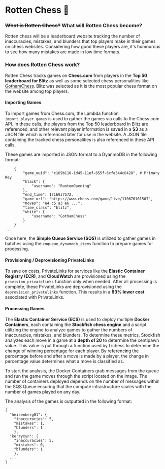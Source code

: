 # Rotten Chess 🤢
### ~~What is Rotten Chess?~~ What will Rotten Chess become?
Rotten chess will be a leaderboard website tracking the number of inaccuracies, mistakes, and blunders that top players make in their games on chess websites. 
Considering how good these players are, it's humourous to see how many mistakes are made in low time formats.

### How does Rotten Chess work?
Rotten Chess tracks games on **Chess.com** from players in the **Top 50 leaderboard for Blitz** as well as some selected chess personalities like [GothamChess](https://www.youtube.com/channel/UCQHX6ViZmPsWiYSFAyS0a3Q). 
Blitz was selected as it is the most popular chess format on the website among top players.
#### Importing Games
To import games from Chess.com, the Lambda function `import_player_games` is used to gather the games via calls to the Chess.com API. In these calls, the players from the Top 50 leaderboard in Blitz are referenced, and other relevant player information is saved in a **S3** as a JSON file which is referenced later for use in the website. A JSON file containing the tracked chess personalities is also referenced in these API calls. 

These games are imported in JSON format to a DyanmoDB in the following format:
```
    {
        "game_uuid": "c189b116-1d45-11ef-855f-6cfe544c0428", # Primary Key
        "black": {
            "username": "RantomOpening" 
        },
        "end_time": 1716937572,
        "game_url": "https://www.chess.com/game/live/110676101507", 
        "moves": "e4 c5 a3 e6 ...",
        "time_class": "blitz",
        "white": {
            "username": "GothamChess" 
        }
    }
...
```

Once here, the **Simple Queue Service (SQS)** is utilized to gather games in batches using the `enqueue_dynamodb_items` function to prepare games for processing.
#### Provisioning / Deprovisioning PrivateLinks
To save on costs, PrivateLinks for services like the **Elastic Container Registry (ECR)**, and **CloudWatch** are provisioned using the `provision_privatelinks` function only when needed. After all processing is complete, these PrivateLinks are deprovisioned using the `deprovision_privatelinks` function. This results in a **83% lower cost** associated with PrivateLinks.
#### Processing Games
The **Elastic Container Service (ECS)** is used to deploy multiple **Docker Containers**, each containing the **Stockfish chess engine** and a script utilizing the engine to analyze games to gather the numbers of inaccuracies, mistakes, and blunders.
To determine these metrics, Stockfish analyzes each move in a game at a **depth of 20** to determine the centipawn value. This value is put through a function used by Lichess to determine the change of winning percentage for each player. 
By referencing the percentage before and after a move is made by a player, the change in percentage value determines what a move is classified as.

To start the analysis, the Docker Containers grab messages from the queue and run the game moves through the script located on the image.
The number of containers deployed depends on the number of messages within the SQS Queue ensuring that the compute infrastructure scales with the number of games played on any day. 

The analysis of the games is outputted in the following format:
```
{
  "heisenberg01": {
    "inaccuracies": 5,
    "mistakes": 1,
    "blunders": 1
    },
  "kerryxyn": {
    "inaccuracies": 5,
    "mistakes": 0,
    "blunders": 1
    },
  ...
}
```


